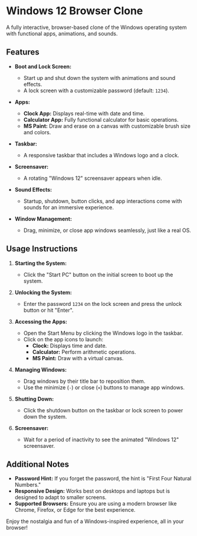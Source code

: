# Windows 12 Browser Clone

A fully interactive, browser-based clone of the Windows operating system with functional apps, animations, and sounds.

## Features

- **Boot and Lock Screen:**
  - Start up and shut down the system with animations and sound effects.
  - A lock screen with a customizable password (default: `1234`).

- **Apps:**
  - **Clock App:** Displays real-time with date and time.
  - **Calculator App:** Fully functional calculator for basic operations.
  - **MS Paint:** Draw and erase on a canvas with customizable brush size and colors.

- **Taskbar:**
  - A responsive taskbar that includes a Windows logo and a clock.

- **Screensaver:**
  - A rotating "Windows 12" screensaver appears when idle.

- **Sound Effects:**
  - Startup, shutdown, button clicks, and app interactions come with sounds for an immersive experience.

- **Window Management:**
  - Drag, minimize, or close app windows seamlessly, just like a real OS.

## Usage Instructions

1. **Starting the System:**
   - Click the "Start PC" button on the initial screen to boot up the system.

2. **Unlocking the System:**
   - Enter the password `1234` on the lock screen and press the unlock button or hit "Enter".

3. **Accessing the Apps:**
   - Open the Start Menu by clicking the Windows logo in the taskbar.
   - Click on the app icons to launch:
     - **Clock:** Displays time and date.
     - **Calculator:** Perform arithmetic operations.
     - **MS Paint:** Draw with a virtual canvas.

4. **Managing Windows:**
   - Drag windows by their title bar to reposition them.
   - Use the minimize (`-`) or close (`×`) buttons to manage app windows.

5. **Shutting Down:**
   - Click the shutdown button on the taskbar or lock screen to power down the system.

6. **Screensaver:**
   - Wait for a period of inactivity to see the animated "Windows 12" screensaver.

## Additional Notes

- **Password Hint:** If you forget the password, the hint is "First Four Natural Numbers."
- **Responsive Design:** Works best on desktops and laptops but is designed to adapt to smaller screens.
- **Supported Browsers:** Ensure you are using a modern browser like Chrome, Firefox, or Edge for the best experience.

Enjoy the nostalgia and fun of a Windows-inspired experience, all in your browser!
